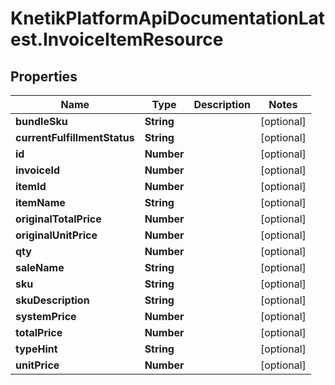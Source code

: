 # KnetikPlatformApiDocumentationLatest.InvoiceItemResource

## Properties
Name | Type | Description | Notes
------------ | ------------- | ------------- | -------------
**bundleSku** | **String** |  | [optional] 
**currentFulfillmentStatus** | **String** |  | [optional] 
**id** | **Number** |  | [optional] 
**invoiceId** | **Number** |  | [optional] 
**itemId** | **Number** |  | [optional] 
**itemName** | **String** |  | [optional] 
**originalTotalPrice** | **Number** |  | [optional] 
**originalUnitPrice** | **Number** |  | [optional] 
**qty** | **Number** |  | [optional] 
**saleName** | **String** |  | [optional] 
**sku** | **String** |  | [optional] 
**skuDescription** | **String** |  | [optional] 
**systemPrice** | **Number** |  | [optional] 
**totalPrice** | **Number** |  | [optional] 
**typeHint** | **String** |  | [optional] 
**unitPrice** | **Number** |  | [optional] 


